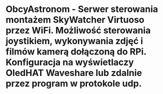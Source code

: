 # ObcyAstronom - Serwer sterowania montażem SkyWatcher Virtuoso przez WiFi. Możliwość sterowania joystikiem, wykonywania zdjęć i filmów kamerą dołączoną do RPi. Konfiguracja na wyświetlaczy OledHAT Waveshare lub zdalnie przez program w protokole udp.  